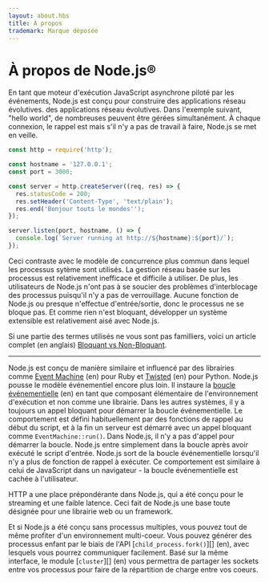 ```yaml
---
layout: about.hbs
title: À propos
trademark: Marque déposée
---
```


# À propos de Node.js®

En tant que moteur d'exécution JavaScript asynchrone piloté par les événements, Node.js est conçu pour construire des applications réseau évolutives. des applications réseau évolutives. Dans l'exemple suivant, "hello world", de nombreuses peuvent être gérées simultanément. À chaque connexion, le rappel est mais s'il n'y a pas de travail à faire, Node.js se met en veille.

```javascript
const http = require('http');

const hostname = '127.0.0.1';
const port = 3000;

const server = http.createServer((req, res) => {
  res.statusCode = 200;
  res.setHeader('Content-Type', 'text/plain');
  res.end('Bonjour touts le mondes'');
});

server.listen(port, hostname, () => {
  console.log(`Server running at http://${hostname}:${port}/`);
});
```

Ceci contraste avec le modèle de concurrence plus commun dans lequel les processus sytème sont utilisés. La gestion réseau basée sur les processus est relativement inefficace et difficile à utiliser. De plus, les utilisateurs de Node.js n'ont pas à se soucier des problèmes d'interblocage des processus puisqu'il n'y a pas de verrouillage. Aucune fonction de Node.js ou presque n'effectue d'entrée/sortie, donc le processus ne se bloque pas. Et comme rien n'est bloquant, développer un système extensible est relativement aisé avec Node.js.

Si une partie des termes utilisés ne vous sont pas familliers, voici un article complet (en anglais) [Bloquant vs Non-Bloquant](/en/docs/guides/blocking-vs-non-blocking/).

---

Node.js est conçu de manière similaire et influencé par des librairies comme [Event Machine](https://github.com/eventmachine/eventmachine) (en) pour Ruby et [Twisted](https://twistedmatrix.com/trac/) (en) pour Python. Node.js pousse le modèle événementiel encore plus loin. Il instaure la [boucle événementielle](/en/docs/guides/event-loop-timers-and-nexttick/) (en) en tant que composant élémentaire de l'environnement d'exécution et non comme une librairie. Dans les autres systèmes, il y a toujours un appel bloquant pour démarrer la boucle événementielle. Le comportement est défini habituellement par des fonctions de rappel au début du script, et à la fin un serveur est démarré avec un appel bloquant comme `EventMachine::run()`. Dans Node.js, il n'y a pas d'appel pour démarrer la boucle. Node.js entre simplement dans la boucle après avoir exécuté le script d'entrée. Node.js sort de la boucle événementielle lorsqu'il n'y a plus de fonction de rappel à exécuter. Ce comportement est similaire à celui de JavaScript dans un navigateur - la boucle événementielle est cachée à l'utilisateur.

HTTP a une place prépondérante dans Node.js, qui a été conçu pour le streaming et une faible latence. Ceci fait de Node.js une base toute désignée pour une librairie web ou un framework.

Et si Node.js a été conçu sans processus multiples, vous pouvez tout de même profiter d'un environnement multi-coeur. Vous pouvez générer des processus enfant par le biais de l'API [`child_process.fork()`][] (en), avec lesquels vous pourrez communiquer facilement. Basé sur la même interface, le module [`cluster`][] (en) vous permettra de partager les sockets entre vos processus pour faire de la répartition de charge entre vos coeurs.
